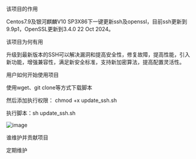 该项目的作用

Centos7.9及银河麒麟V10 SP3X86下一键更新ssh及openssl，目前ssh更新到9.9p1，OpenSSL更新到3.4.0 22 Oct 2024。

该项目为何有用

升级到最新版本的SSH可以解决漏洞和提高安全性，修复故障，提高性能，引入新功能，增强兼容性，满足新安全标准，支持新加密算法，提高配置灵活性。

用户如何开始使用项目

使用wget、git clone等方式下载脚本

然后添加执行权限： chmod +x update_ssh.sh

执行脚本：sh update_ssh.sh

![image](https://github.com/user-attachments/assets/36afd525-8298-4507-9bbd-658a41508c3b)


谁维护并贡献项目

定期维护
